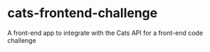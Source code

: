 # cats-frontend-challenge
A front-end app to integrate with the Cats API for a front-end code challenge
